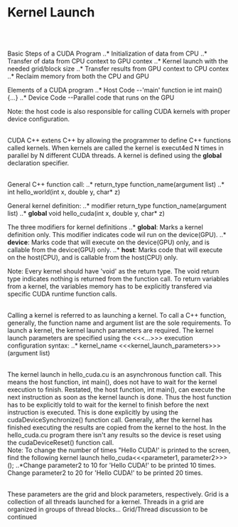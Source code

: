 # Kernel Launch
<br /><br />

Basic Steps of a CUDA Program
..*  Initialization of data from CPU
..*  Transfer of data from CPU context to GPU contex
..*  Kernel launch with the needed grid/block size
..*  Transfer results from GPU context to CPU contex
..*  Reclaim memory from both the CPU and GPU
<br />

Elements of a CUDA program
..*  Host Code --'main' function ie int main(){...}
..*  Device Code --Parallel code that runs on the GPU
<br />

Note:  the host code is also responsible for calling CUDA kernels with proper device configuration.
<br /><br />

CUDA C++ extens C++ by allowing the programmer to define C++ functions called kernels.  When kernels are called the kernel is execut4ed N times in parallel by N different CUDA threads.  A kernel is defined using the __global__ declaration specifier.
<br /><br />

General C++ function call:
..*  return_type function_name(argument list)
..*  int hello_world(int x, double y, char* z)
<br />

General kernel definition:
..*  modifier return_type function_name(argument list)
..*  __global__ void hello_cuda(int x, double y, char* z)
<br />

The three modifiers for kernel definitions
..*  __global__:  Marks a kernel definition only.  This modifier indicates code wil run on the device(GPU).
..*  __device__:  Marks code that will execute on the device(GPU) only, and is callable from the device(GPU) only.
..*  __host__:  Marks code that will execute on the host(CPU), and is callable from the host(CPU) only.
<br />

Note:  Every kernel should have 'void' as the return type.  The void return type indicates nothing is returned from the function call.  To return variables from a kernel, the variables memory has to be explicitly transfered via specific CUDA runtime function calls.
<br /><br />

Calling a kernel is referred to as launching a kernel.  To call a C++ function, generally, the function name and argument list are the sole requirements.  To launch a kernel, the kernel launch parameters are required.  The kernel launch parameters are specified using the <<<...>>> execution configuration syntax:
..*  kernel_name <<<kernel_launch_parameters>>>(argument list)
<br /><br />

The kernel launch in hello_cuda.cu is an asynchronous function call.  This means the host function, int main(), does not have to wait for the kernel execution to finish.  Restated, the host function, int main(), can execute the next instruction as soon as the kernel launch is done.  Thus the host function has to be explicitly told to wait for the kernel to finish before the next instruction is executed.  This is done explicitly by using the cudaDeviceSynchronize() function call.  Generally, after the kernel has finished executing the results are copied from the kernel to the host.  In the hello_cuda.cu program there isn't any results so the device is reset using the cudaDeviceReset() function call.
<br />
Note:  To change the number of times "Hello CUDA!' is printed to the screen, find the following kernel launch hello_cuda<<<parameter1, parameter2>>>();
..*Change parameter2 to 10 for 'Hello CUDA!' to be printed 10 times.  Change parameter2 to 20 for 'Hello CUDA!' to be printed 20 times.
<br /><br />

These parameters are the grid and block parameters, respectively.  Grid is a collection of all threads launched for a kernel.  Threads in a grid are organized in groups of thread blocks...
Grid/Thread discussion to be continued

